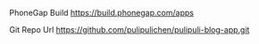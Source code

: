 PhoneGap Build
https://build.phonegap.com/apps

Git Repo Url
https://github.com/pulipulichen/pulipuli-blog-app.git